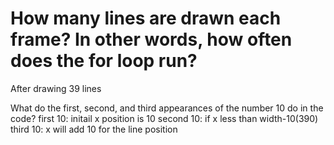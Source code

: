 # How many lines are drawn each frame? In other words, how often does the for loop run?
After drawing 39 lines

What do the first, second, and third appearances of the number 10 do in the code?
first 10: initail x position is 10
second 10: if x less than width-10(390)
third 10: x will add 10 for the line position
